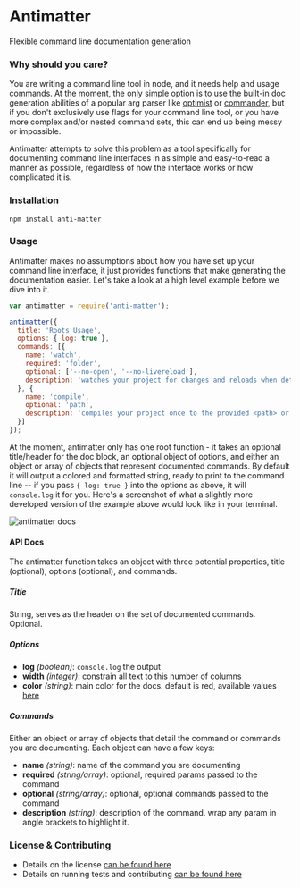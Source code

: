 Antimatter
==========

Flexible command line documentation generation

### Why should you care?

You are writing a command line tool in node, and it needs help and usage commands. At the moment, the only simple option is to use the built-in doc generation abilities of a popular arg parser like [optimist](https://github.com/substack/node-optimist) or [commander](https://github.com/visionmedia/commander), but if you don't exclusively use flags for your command line tool, or you have more complex and/or nested command sets, this can end up being messy or impossible.

Antimatter attempts to solve this problem as a tool specifically for documenting command line interfaces in as simple and easy-to-read a manner as possible, regardless of how the interface works or how complicated it is.

### Installation

`npm install anti-matter`

### Usage

Antimatter makes no assumptions about how you have set up your command line interface, it just provides functions that make generating the documentation easier. Let's take a look at a high level example before we dive into it.

```js
var antimatter = require('anti-matter');

antimatter({
  title: 'Roots Usage',
  options: { log: true },
  commands: [{
    name: 'watch',
    required: 'folder',
    optional: ['--no-open', '--no-livereload'],
    description: 'watches your project for changes and reloads when detected'
  }, {
    name: 'compile',
    optional: 'path',
    description: 'compiles your project once to the provided <path> or the current directory'
  }]
});
```

At the moment, antimatter only has one root function - it takes an optional title/header for the doc block, an optional object of options, and either an object or array of objects that represent documented commands. By default it will output a colored and formatted string, ready to print to the command line -- if you pass `{ log: true }` into the options as above, it will `console.log` it for you. Here's a screenshot of what a slightly more developed version of the example above would look like in your terminal.

![antimatter docs](https://i.cloudup.com/Md0HeNOkQK.thumb.png)

#### API Docs

The antimatter function takes an object with three potential properties, title (optional), options (optional), and commands.

##### Title

String, serves as the header on the set of documented commands. Optional.

##### Options

- **log** _(boolean)_: `console.log` the output
- **width** _(integer)_: constrain all text to this number of columns
- **color** _(string)_: main color for the docs. default is red, available values [here](https://github.com/marak/colors.js/#colors-and-styles)

##### Commands

Either an object or array of objects that detail the command or commands you are documenting. Each object can have a few keys:

- **name** _(string)_: name of the command you are documenting
- **required** _(string/array)_: optional, required params passed to the command
- **optional** _(string/array)_: optional, optional commands passed to the command
- **description** _(string)_: description of the command. wrap any param in angle brackets to highlight it.

### License & Contributing

- Details on the license [can be found here](LICENSE.md)
- Details on running tests and contributing [can be found here](contributing.md)
